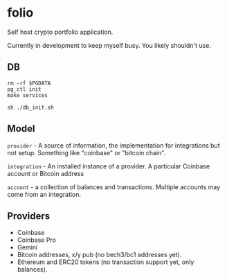 # folio
Self host crypto portfolio application.

Currently in development to keep myself busy. You likely shouldn't use.

## DB

```
rm -rf $PGDATA
pg_ctl init
make services
```

```
sh ./db_init.sh
```

## Model

`provider` - A source of information, the implementation for integrations but not setup. Something like "coinbase" or "bitcoin chain".

`integration` - An installed instance of a provider. A particular Coinbase account or Bitcoin address

`account` - a collection of balances and transactions. Multiple accounts may come from an integration.


## Providers

* Coinbase
* Coinbase Pro
* Gemini
* Bitcoin addresses, x/y pub (no bech3/bc1 addresses yet).
* Ethereum and ERC20 tokens (no transaction support yet, only balances).
